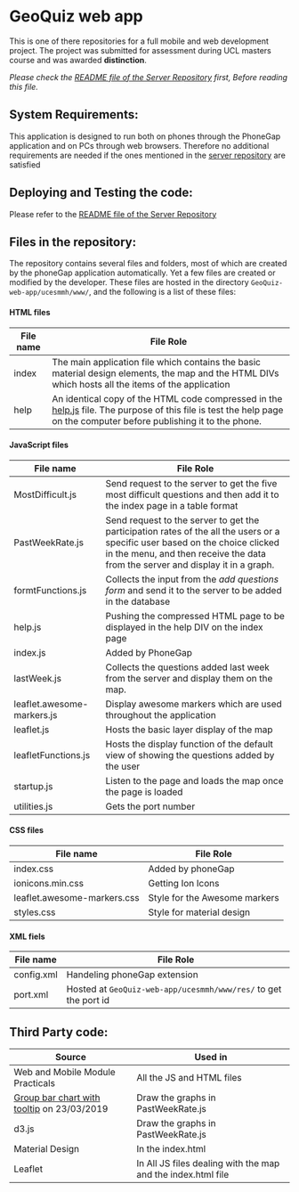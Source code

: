 # GeoQuiz web app
This is one of there repositories for a full mobile and web development project. The project was submitted for assessment during UCL masters course and was awarded **distinction**. 

*Please check the [README file of the Server Repository](https://github.com/razekmh/GeoQuiz-server/blob/master/README.md) first, Before reading this file.*

## System Requirements:
This application is designed to run both on phones through the PhoneGap application and on PCs through web browsers. Therefore no additional requirements are needed if the ones mentioned in the [server repository](https://github.com/razekmh/GeoQuiz-server) are satisfied 

## Deploying and Testing the code:
Please refer to the [README file of the Server Repository](https://github.com/razekmh/GeoQuiz-server/blob/master/README.md)

## Files in the repository:
The repository contains several files and folders, most of which are created by the phoneGap application automatically. Yet a few files are created or modified by the developer. These files are hosted in the directory `GeoQuiz-web-app/ucesmmh/www/`, and the following is a list of these files: 

#### HTML files 
File name | File Role
----------|----------
index | The main application file which contains the basic material design elements, the map and the HTML DIVs which hosts all the items of the application 
help | An identical copy of the HTML code compressed in the [help.js](https://github.com/razekmh/GeoQuiz-web-app/blob/master/ucesmmh/www/js/help.js) file. The purpose of this file is test the help page on the computer before publishing it to the phone.

#### JavaScript files
File name | File Role
----------|----------
MostDifficult.js | Send request to the server to get the five most difficult questions and then add it to the index page in a table format 
PastWeekRate.js | Send request to the server to get the participation rates of the all the users or a specific user based on the choice clicked in the menu, and then receive the data from the server and display it in a graph.
formtFunctions.js | Collects the input from the _add questions form_ and send it to the server to be added in the database
help.js | Pushing the compressed HTML page to be displayed in the help DIV on the index page
index.js | Added by PhoneGap
lastWeek.js | Collects the questions added last week from the server and display them on the map. 
leaflet.awesome-markers.js | Display awesome markers which are used throughout the application 
leaflet.js | Hosts the basic layer display of the map
leafletFunctions.js | Hosts the display function of the default view of showing the questions added by the user
startup.js | Listen to the page and loads the map once the page is loaded
utilities.js | Gets the port number 

#### CSS files 
File name | File Role
----------|----------
index.css | Added by phoneGap
ionicons.min.css | Getting Ion Icons
leaflet.awesome-markers.css | Style for the Awesome markers
styles.css | Style for material design 

#### XML fiels
File name | File Role
----------|----------
config.xml | Handeling phoneGap extension  
port.xml | Hosted at `GeoQuiz-web-app/ucesmmh/www/res/` to get the port id

## Third Party code:
Source  | Used in 
--------|----------
Web and Mobile Module Practicals | All the JS and HTML files
[Group bar chart with tooltip](https://bl.ocks.org/Alireza-Dezfoolian/a1a7337cf9efd76dfc79c6ff9805dcf4) on 23/03/2019 | Draw the graphs in PastWeekRate.js
d3.js | Draw the graphs in PastWeekRate.js
Material Design | In the index.html 
Leaflet | In All JS files dealing with the map and the index.html file 

